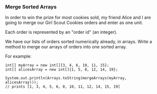 ### Merge Sorted Arrays

In order to win the prize for most cookies sold, my friend Alice and I are going to merge our 
Girl Scout Cookies orders and enter as one unit.

Each order is represented by an "order id" (an integer).

We have our lists of orders sorted numerically already, in arrays. Write a method to merge our 
arrays of orders into one sorted array.

For example:
```
int[] myArray = new int[]{3, 4, 6, 10, 11, 15};
int[] alicesArray = new int[]{1, 5, 8, 12, 14, 19};

System.out.println(Arrays.toString(mergeArrays(myArray, alicesArray)));
// prints [1, 3, 4, 5, 6, 8, 10, 11, 12, 14, 15, 19]
```
